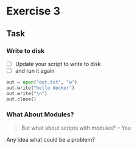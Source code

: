 # Exercise 3

## Task

### Write to disk

- [ ] Update your script to write to disk
- [ ] and run it again

```python
out = open("out.txt", "w")
out.write("hello docker")
out.write("\n")
out.close()
```

### What About Modules?

> But what about scripts with modules?
– You

Any idea what could be a problem?

